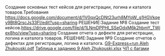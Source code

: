 Создание основных тест кейсов для регистрации, логина и каталога товаров.Требования https://docs.google.com/document/d/1V0qxQcDNt23urh8MYpW_g1HGVkqey9Bt8QrscJs33FI/edit?usp=sharing
РЕШЕНИЕ:Задание №8 Создание тест кейсов.https://drive.google.com/file/d/1LNmDPPHI_SSeOdxM6k2hbmY_TWjex8ho/view?usp=sharing
Создание отчета о дефекте для регистрации, логина и каталога товаров.
РЕШЕНИЕ:Задание №9 Создание отчетов о дефектах для регистрации, логина и каталога. 
[G9-Express+run Aleh Zhukouski.pdf](https://github.com/user-attachments/files/18162845/G9-Express%2Brun.Aleh.Zhukouski.pdf)
[Таблица к заданию 9 Aleh Zhukouski.xlsx](https://github.com/user-attachments/files/18170712/9.Aleh.Zhukouski.xlsx)
[ЧЛ с багами](https://docs.google.com/spreadsheets/d/1W8_FCydvimL8m41KW8kRnZWOCY0pWGFIvTyQv8Ff2P0/edit?usp=sharing)
